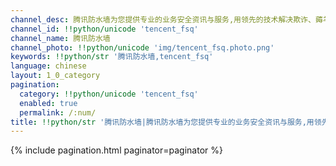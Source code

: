 ```yaml
---
channel_desc: 腾讯防水墙为您提供专业的业务安全资讯与服务,用领先的技术解决欺诈、薅羊毛、刷单、爬虫、撞库、人机对抗等问题,守护您的业务安全
channel_id: !!python/unicode 'tencent_fsq'
channel_name: 腾讯防水墙
channel_photo: !!python/unicode 'img/tencent_fsq.photo.png'
keywords: !!python/str '腾讯防水墙,tencent_fsq'
language: chinese
layout: 1_0_category
pagination:
  category: !!python/unicode 'tencent_fsq'
  enabled: true
  permalink: /:num/
title: !!python/str '腾讯防水墙|腾讯防水墙为您提供专业的业务安全资讯与服务,用领先的技术解决欺诈、薅羊毛、刷单、爬虫、撞库、人机对抗等问题,守护您的业务安全|文章目录'
---
```

{% include pagination.html paginator=paginator %}
